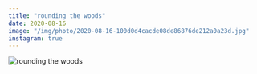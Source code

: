 ```yaml
---
title: "rounding the woods"
date: 2020-08-16
image: "/img/photo/2020-08-16-100d0d4cacde08de86876de212a0a23d.jpg"
instagram: true
---
```


![rounding the woods](/img/photo/2020-08-16-100d0d4cacde08de86876de212a0a23d.jpg)
